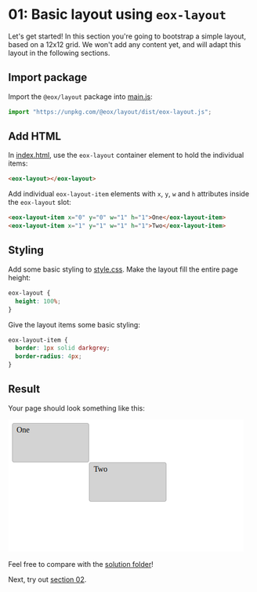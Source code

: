 # 01: Basic layout using `eox-layout`

Let's get started! In this section you're going to bootstrap a simple layout, based on a 12x12 grid. We won't add any content yet, and will adapt this layout in the following sections.

## Import package

Import the `@eox/layout` package into [main.js](./main.js):

```js
import "https://unpkg.com/@eox/layout/dist/eox-layout.js";
```

## Add HTML

In [index.html](./index.html), use the `eox-layout` container element to hold the individual items:

```html
<eox-layout></eox-layout>
```

Add individual `eox-layout-item` elements with `x`, `y`, `w` and `h` attributes inside the `eox-layout` slot:

```html
<eox-layout-item x="0" y="0" w="1" h="1">One</eox-layout-item>
<eox-layout-item x="1" y="1" w="1" h="1">Two</eox-layout-item>
```

## Styling

Add some basic styling to [style.css](./style.css).
Make the layout fill the entire page height:

```css
eox-layout {
  height: 100%;
}
```

Give the layout items some basic styling:

```css
eox-layout-item {
  border: 1px solid darkgrey;
  border-radius: 4px;
}
```

## Result

Your page should look something like this:

![](../screenshots/01.png)

Feel free to compare with the [solution folder](./solution/)!

Next, try out [section 02](../02-eox-map/README.md).
